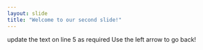 ```yaml
---
layout: slide
title: "Welcome to our second slide!"
---
```

update the text on line 5 as required
Use the left arrow to go back!
